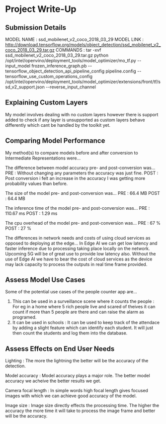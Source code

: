 # Project Write-Up

## Submission Details
MODEL NAME  : ssd_mobilenet_v2_coco_2018_03_29
MODEL LINK  : http://download.tensorflow.org/models/object_detection/ssd_mobilenet_v2_coco_2018_03_29.tar.gz
COMMANDS    : tar -xvf ssd_mobilenet_v2_coco_2018_03_29.tar.gz
              python /opt/intel/openvino/deployment_tools/model_optimizer/mo_tf.py --input_model frozen_inference_graph.pb --tensorflow_object_detection_api_pipeline_config pipeline.config --tensorflow_use_custom_operations_config /opt/intel/openvino/deployment_tools/model_optimizer/extensions/front/tf/ssd_v2_support.json --reverse_input_channel


## Explaining Custom Layers

My model involves dealing with no custom layers however there is support added to check if any layer is unsupported as custom layers behave differently which cant be handled by the toolkit yet.


## Comparing Model Performance

My method(s) to compare models before and after conversion to Intermediate Representations
were...

The difference between model accuracy pre- and post-conversion was...
PRE   : Without changing any parameters the accuracy was just fine.
POST  : Post conversion i felt an increase in the accuracy I was getting more probability values than before.

The size of the model pre- and post-conversion was...
PRE   : 66.4 MB
POST  : 64.4 MB

The inference time of the model pre- and post-conversion was...
PRE   : 110.67 ms
POST  : 1.29 ms

The cpu overhead of the model pre- and post-conversion was...
PRE   : 67 %
POST  : 27 %

The differences in network needs and costs of using cloud services as opposed to deploying at the edge...
In Edge AI we can get low latency and faster inference due to processing taking place locally on the network. Upcoming 5G will be of great use to provide low latency also. Without the use of Edge AI we have to bear the cost of cloud services as the device may lack capacity to process the outputs in real time frame provided.


## Assess Model Use Cases

Some of the potential use cases of the people counter app are...
1) This can be used in a surveillance scene where it counts the people :
    For eg in a home where 5 rich people live and scared of theives it can count if more than 5 people are there and can raise the alarm as programed.
2) It can be used in schools :
    It can be used to keep track of the attendace by adding a slight feature which can identify each student. It will just then count the students and log them into the database.


## Assess Effects on End User Needs

Lighting :  The more the lightning the better will be the accuracy of the detection.

Model accuracy :  Model accuracy plays a major role. The better model accuracy we acheive the better results we get.

Camera focal length : In simple words high focal length gives focused images with which we can achieve good accuracy of the model. 

Image size :   Image size directly effects the processing time. The higher the accuracy the more time it will take to process the image frame and better will be the accuracy.


